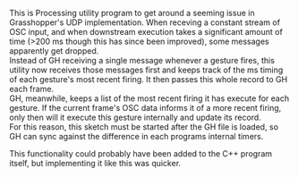 This is Processing utility program to get around a seeming issue in Grasshopper's UDP implementation. When receving a constant stream of OSC input, and when downstream execution takes a significant amount of time (>200 ms though this has since been improved), some messages apparently get dropped.   
Instead of GH receiving a single message whenever a gesture fires, this utility now receives those messages first and keeps track of the ms timing of each gesture's most recent firing. It then passes this whole record to GH each frame.   
GH, meanwhile, keeps a list of the most recent firing it has execute for each gesture. If the current frame's OSC data informs it of a more recent firing, only then will it execute this gesture internally and update its record.   
For this reason, this sketch must be started after the GH file is loaded, so GH can sync against the difference in each programs internal timers.   

This functionality could probably have been added to the C++ program itself, but implementing it like this was quicker. 
